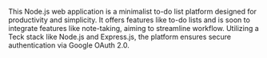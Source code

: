 This Node.js web application is a minimalist to-do list platform designed for productivity and simplicity. It offers features like to-do lists and is soon to integrate features like note-taking, aiming to streamline workflow. Utilizing a Teck stack like Node.js and Express.js, the platform ensures secure authentication via Google OAuth 2.0.
